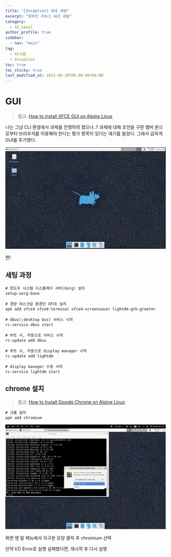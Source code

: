 ```yaml
---
title: "[Inception] GUI 세팅"
excerpt: "알파인 리눅스 GUI 세팅"
category: 
  - 42_seoul
author_profile: true
sidebar:
  - nav: "main" 
tag:
  - 42서울
  - Inception
toc: true
toc_sticky: true
last_modified_at: 2023-08-20T00:00:00+09:00
---
```


# GUI
> 참고: [How to install XFCE GUI on Alpine Linux
](https://linux.how2shout.com/how-to-install-xfce-gui-on-alpine-linux/)

나는 그냥 CLI 환경에서 과제를 진행하려 했으나..? 과제에 대해 조언을 구한 멤버 분으로부터 브라우저를 이용해야 한다는 평가 항목이 있다는 얘기를 들었다. 그래서 급하게 GUI를 추가했다.

![alpin_gui](../../assets/images/page/42_seoul/2023-08-14_gui.png)

짠!

## 세팅 과정
```shell
# 윈도우 시스템 디스플레이 서버(Xorg) 설치
setup-xorg-base

# 경량 데스크탑 환경인 XFCE 설치
apk add xfce4 xfce4-terminal xfce4-screensaver lightdm-gtk-greeter

# dbus(;desktop bus) 서비스 시작
rc-service dbus start

# 부트 시, 자동으로 서비스 시작
rc-update add dbus

# 부트 시, 자동으로 display manager 시작
rc-update add lightdm

# display manager 수동 시작
rc-service lightdm start
```

## chrome 설치
> 참고: [How to Install Google Chrome on Alpine Linux
](https://linuxhint.com/install-google-chrome-alpine-linux/)

```shell
# 크롬 설치
apk add chromium
```

![chrome](/assets/images/page/42_seoul/2023-08-14_chrome.png)

화면 맨 밑 메뉴에서 지구본 모양 클릭 후 chromium 선택

만약 I/O Error로 실행 실패했다면, 재시작 후 다시 실행
